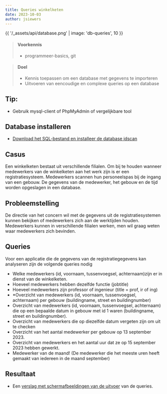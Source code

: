 ```yaml
---
title: Queries winkelketen 
date: 2023-10-03
author: jsiewers
---
```



{{ '/_assets/api/database.png' | image: 'db-queries', 10 }}

> #### Voorkennis
> * programmeer-basics, git

> #### Doel
> * Kennis toepassen om een database met gegevens te importeren
> * Uitvoeren van eencoudige en complexe queries op een database

## Tip:
* Gebruik mysql-client of PhpMyAdmin of vergelijkbare tool
## Database installeren
* [Download het SQL-bestand en installeer de database idscan](https://static.edutorial.nl/dbq/idscan.sql)

## Casus
Een winkelketen bestaat uit verschillende filialen. Om bij te houden wanneer medewerkers van de winkelketen aan het werk zijn is er een registratiesysteem. Medewerkers scannen hun personeelspas bij de ingang van een gebouw. De gegevens van de medewerker, het gebouw en de tijd worden opgeslagen in een database.

## Probleemstelling
De directie van het concern wil met de gegevens uit de registratiesystemen kunnen bekijken of medewerkers zich aan de werktijden houden. Medewerkers kunnen in verschillende filialen werken, men wil graag weten waar medewerkers zich bevinden.

## Queries
Voor een applicatie die de gegevens van de registratiegegevens kan analyseren zijn de volgende queries nodig
* Welke medewerkers (id, voornaam, tussenvoegsel, achternaam)zijn er in dienst van de  winkelketen.
* Hoeveel medewerkers hebben dezelfde functie (jobtitle)
* Hoeveel medewerkers zijn professor of ingenieur (title = prof, ir of ing)
* *Overzicht van medewerkers (id, voornaam, tussenvoegsel, achternaam) per gebouw (buildingname, street en buildingnumber)
* Overzicht van medewerkers (id, voornaam, tussenvoegsel, achternaam) die op een bepaalde datum in gebouw met id 1 waren (buildingname, street en buildingnumber).
* Overzicht van medewerkers die op diezelfde datum vergeten zijn om uit te checken
* Overzicht van het aantal medewerker per gebouw op 13 september 2023. 
* Overzicht van medewerkers en het aantal uur dat ze op 15 september 2023 hebben gewerkt.
* Medewerker van de maand! (De medewerker die het meeste uren heeft gemaakt van iedereen in de maand september)


## Resultaat
* Een [verslag met schermafbeeldingen van de uitvoer](https://static.edutorial.nl/dbq/SQL_Verslag.docx) van de queries.